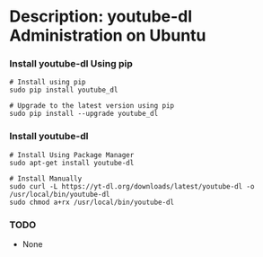 # Description: youtube-dl Administration on Ubuntu

### Install youtube-dl Using pip
```
# Install using pip
sudo pip install youtube_dl

# Upgrade to the latest version using pip
sudo pip install --upgrade youtube_dl
```

### Install youtube-dl
```
# Install Using Package Manager
sudo apt-get install youtube-dl

# Install Manually
sudo curl -L https://yt-dl.org/downloads/latest/youtube-dl -o /usr/local/bin/youtube-dl
sudo chmod a+rx /usr/local/bin/youtube-dl
```

### TODO
* None
